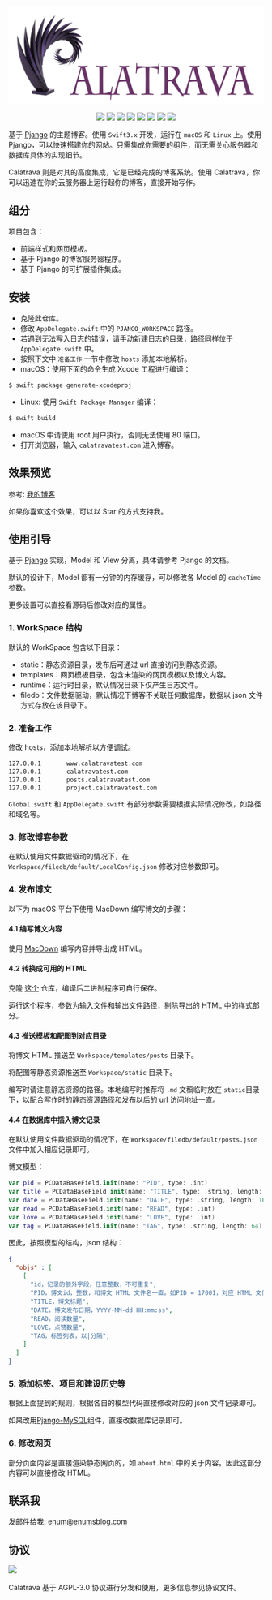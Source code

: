 ![](/Assets/Calatrava.png)

<p align="center">
  <img src="https://img.shields.io/badge/Build-Passing-brightgreen.svg?style=flat">
  <img src="https://img.shields.io/badge/Swift-3.2-orange.svg?style=flat">
  <img src="https://img.shields.io/badge/Perfect-2.x-orange.svg?style=flat">
  <img src="https://img.shields.io/badge/Platforms-OS%20X%20%7C%20Linux%20-lightgray.svg?style=flat">
  <img src="https://img.shields.io/badge/License-AGPL--3.0-lightgrey.svg?style=flat">
  <a href="https://twitter.com/zzzhyq"><img src="https://img.shields.io/badge/twitter-@zzzhyq-blue.svg?style=flat"></a>
  <a href="http://weibo.com/trmbhs"><img src="https://img.shields.io/badge/weibo-@trmbhs-red.svg?style=flat"></a>
  <img src="https://img.shields.io/badge/made%20with-%3C3-orange.svg">
</p>

基于 [Pjango](https://github.com/enums/pjango) 的主题博客。使用 `Swift3.x` 开发，运行在 `macOS` 和 `Linux` 上。使用 Pjango，可以快速搭建你的网站。只需集成你需要的组件，而无需关心服务器和数据库具体的实现细节。

Calatrava 则是对其的高度集成，它是已经完成的博客系统。使用 Calatrava，你可以迅速在你的云服务器上运行起你的博客，直接开始写作。

## 组分

项目包含：

- 前端样式和网页模板。
- 基于 Pjango 的博客服务器程序。
- 基于 Pjango 的可扩展插件集成。

## 安装

- 克隆此仓库。
- 修改 `AppDelegate.swift` 中的 `PJANGO_WORKSPACE` 路径。
- 若遇到无法写入日志的错误，请手动新建日志的目录，路径同样位于 `AppDelegate.swift` 中。
- 按照下文中 `准备工作` 一节中修改 `hosts` 添加本地解析。
- macOS：使用下面的命令生成 Xcode 工程进行编译：

```bash
$ swift package generate-xcodeproj
```

- Linux: 使用 `Swift Package Manager` 编译：

```bash
$ swift build
```

- macOS 中请使用 root 用户执行，否则无法使用 80 端口。
- 打开浏览器，输入 `calatravatest.com` 进入博客。

## 效果预览

参考: [我的博客](http://enumsblog.com)

如果你喜欢这个效果，可以以 Star 的方式支持我。

## 使用引导

基于 [Pjango](https://github.com/enums/Pjango) 实现，Model 和 View 分离，具体请参考 Pjango 的文档。

默认的设计下，Model 都有一分钟的内存缓存，可以修改各 Model 的 `cacheTime` 参数。

更多设置可以直接看源码后修改对应的属性。

### 1. WorkSpace 结构

默认的 WorkSpace 包含以下目录：

- static：静态资源目录，发布后可通过 url 直接访问到静态资源。
- templates：网页模板目录，包含未渲染的网页模板以及博文内容。
- runtime：运行时目录，默认情况目录下仅产生日志文件。
- filedb：文件数据驱动，默认情况下博客不关联任何数据库，数据以 json 文件方式存放在该目录下。

### 2. 准备工作

修改 hosts，添加本地解析以方便调试。

```
127.0.0.1       www.calatravatest.com
127.0.0.1       calatravatest.com
127.0.0.1       posts.calatravatest.com
127.0.0.1       project.calatravatest.com
```

`Global.swift` 和 `AppDelegate.swift` 有部分参数需要根据实际情况修改，如路径和域名等。

### 3. 修改博客参数

在默认使用文件数据驱动的情况下，在 `Workspace/filedb/default/LocalConfig.json` 修改对应参数即可。

### 4. 发布博文

以下为 macOS 平台下使用 MacDown 编写博文的步骤：

#### 4.1 编写博文内容

使用 [MacDown](http://macdown.uranusjr.com) 编写内容并导出成 HTML。

#### 4.2 转换成可用的 HTML

克隆 [这个](https://github.com/enums/Calatrava-MacDown-Html-Transformation) 仓库，编译后二进制程序可自行保存。

运行这个程序，参数为输入文件和输出文件路径，剔除导出的 HTML 中的样式部分。

#### 4.3 推送模板和配图到对应目录

将博文 HTML 推送至 `Workspace/templates/posts` 目录下。

将配图等静态资源推送至 `Workspace/static` 目录下。

编写时请注意静态资源的路径。本地编写时推荐将 `.md` 文稿临时放在 `static`目录下，以配合写作时的静态资源路径和发布以后的 url 访问地址一直。

#### 4.4 在数据库中插入博文记录

在默认使用文件数据驱动的情况下，在 `Workspace/filedb/default/posts.json` 文件中加入相应记录即可。

博文模型：

```swift
var pid = PCDataBaseField.init(name: "PID", type: .int)
var title = PCDataBaseField.init(name: "TITLE", type: .string, length: 64)
var date = PCDataBaseField.init(name: "DATE", type: .string, length: 16)
var read = PCDataBaseField.init(name: "READ", type: .int)
var love = PCDataBaseField.init(name: "LOVE", type: .int)
var tag = PCDataBaseField.init(name: "TAG", type: .string, length: 64)
```

因此，按照模型的结构，json 结构：

```json
{
  "objs" : [
    [
      "id，记录的额外字段，任意整数，不可重复",
      "PID，博文id，整数，和博文 HTML 文件名一直。如PID = 17001，对应 HTML 文件为 17001.html",
      "TITLE，博文标题",
      "DATE，博文发布日期，YYYY-MM-dd HH:mm:ss",
      "READ，阅读数量",
      "LOVE，点赞数量",
      "TAG，标签列表，以|分隔",
    ]
  ]
}
```

### 5. 添加标签、项目和建设历史等

根据上面提到的规则，根据各自的模型代码直接修改对应的 json 文件记录即可。

如果改用[Pjango-MySQL](https://github.com/enums/Pjango-MySQL)组件，直接改数据库记录即可。

### 6. 修改网页

部分页面内容是直接渲染静态网页的，如 `about.html` 中的关于内容。因此这部分内容可以直接修改 HTML。

## 联系我

发邮件给我: [enum@enumsblog.com](mailto:enum@enumsblog.com)

## 协议

![](https://www.gnu.org/graphics/agplv3-155x51.png)

Calatrava 基于 AGPL-3.0 协议进行分发和使用，更多信息参见协议文件。
